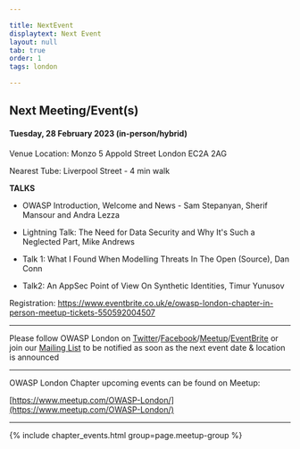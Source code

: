 ```yaml
---

title: NextEvent
displaytext: Next Event
layout: null
tab: true
order: 1
tags: london

---
```


## Next Meeting/Event(s)

[//]: # (Comment: When updating the next event info also update the homepage)

#### Tuesday, 28 February 2023 (in-person/hybrid)

Venue Location: Monzo 5 Appold Street London EC2A 2AG

Nearest Tube: Liverpool Street - 4 min walk


**TALKS**

* OWASP Introduction, Welcome and News - Sam Stepanyan, Sherif Mansour and Andra Lezza

* Lightning Talk: The Need for Data Security and Why It's Such a Neglected Part, Mike Andrews

* Talk 1: What I Found When Modelling Threats In The Open (Source), Dan Conn

* Talk2: An AppSec Point of View On Synthetic Identities, Timur Yunusov

Registration: https://www.eventbrite.co.uk/e/owasp-london-chapter-in-person-meetup-tickets-550592004507





---
Please follow OWASP London on [Twitter](https://twitter.com/owasplondon)/[Facebook](https://www.facebook.com/OWASPLondon)/[Meetup](https://www.meetup.com/OWASP-London/)/[EventBrite](https://www.eventbrite.co.uk/o/owasp-london-chapter-9790101329) or join our [Mailing List](https://groups.google.com/a/owasp.org/forum/#!forum/london-chapter) to be notified as soon as the next event date & location is announced

---
OWASP London Chapter upcoming events can be found on Meetup:

[https://www.meetup.com/OWASP-London/](https://www.meetup.com/OWASP-London/)

---
{% include chapter_events.html group=page.meetup-group %}
